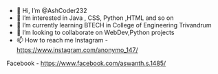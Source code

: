 - 👋 Hi, I’m @AshCoder232
- 👀 I’m interested in Java , CSS, Python ,HTML and so on
- 🌱 I’m currently learning BTECH in College of Engineering Trivandrum
- 💞️ I’m looking to collaborate on WebDev,Python projects
- 📫 How to reach me 
Instagram - https://www.instagram.com/anonymo_147/

Facebook - https://www.facebook.com/aswanth.s.1485/


<!---
AshCoder232/AshCoder232 is a ✨ special ✨ repository because its `README.md` (this file) appears on your GitHub profile.
You can click the Preview link to take a look at your changes.
--->
